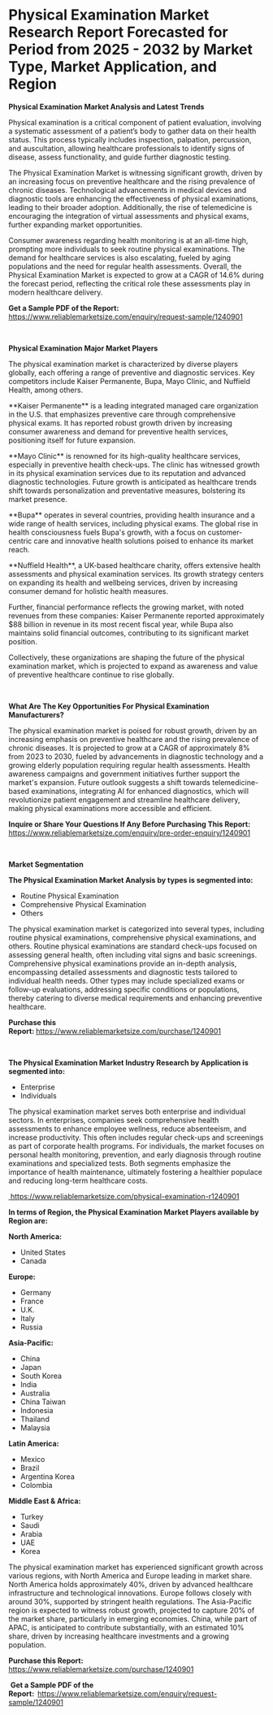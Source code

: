 <p><h1>Physical Examination Market Research Report Forecasted for Period from 2025 -  2032 by Market Type, Market Application, and Region</h1></p><p><strong>Physical Examination Market Analysis and Latest Trends</strong></p>
<p><p>Physical examination is a critical component of patient evaluation, involving a systematic assessment of a patient’s body to gather data on their health status. This process typically includes inspection, palpation, percussion, and auscultation, allowing healthcare professionals to identify signs of disease, assess functionality, and guide further diagnostic testing.</p><p>The Physical Examination Market is witnessing significant growth, driven by an increasing focus on preventive healthcare and the rising prevalence of chronic diseases. Technological advancements in medical devices and diagnostic tools are enhancing the effectiveness of physical examinations, leading to their broader adoption. Additionally, the rise of telemedicine is encouraging the integration of virtual assessments and physical exams, further expanding market opportunities.</p><p>Consumer awareness regarding health monitoring is at an all-time high, prompting more individuals to seek routine physical examinations. The demand for healthcare services is also escalating, fueled by aging populations and the need for regular health assessments. Overall, the Physical Examination Market is expected to grow at a CAGR of 14.6% during the forecast period, reflecting the critical role these assessments play in modern healthcare delivery.</p></p>
<p><strong>Get a Sample PDF of the Report:&nbsp;</strong> <a href="https://www.reliablemarketsize.com/enquiry/request-sample/1240901?utm_campaign=2944&utm_medium=2&utm_source=Github&utm_content=ia&utm_term=12042025&utm_id=physical-examination">https://www.reliablemarketsize.com/enquiry/request-sample/1240901</a></p>
<p>&nbsp;</p>
<p><strong>Physical Examination Major Market Players</strong></p>
<p><p>The physical examination market is characterized by diverse players globally, each offering a range of preventive and diagnostic services. Key competitors include Kaiser Permanente, Bupa, Mayo Clinic, and Nuffield Health, among others.</p><p>**Kaiser Permanente** is a leading integrated managed care organization in the U.S. that emphasizes preventive care through comprehensive physical exams. It has reported robust growth driven by increasing consumer awareness and demand for preventive health services, positioning itself for future expansion.</p><p>**Mayo Clinic** is renowned for its high-quality healthcare services, especially in preventive health check-ups. The clinic has witnessed growth in its physical examination services due to its reputation and advanced diagnostic technologies. Future growth is anticipated as healthcare trends shift towards personalization and preventative measures, bolstering its market presence.</p><p>**Bupa** operates in several countries, providing health insurance and a wide range of health services, including physical exams. The global rise in health consciousness fuels Bupa's growth, with a focus on customer-centric care and innovative health solutions poised to enhance its market reach.</p><p>**Nuffield Health**, a UK-based healthcare charity, offers extensive health assessments and physical examination services. Its growth strategy centers on expanding its health and wellbeing services, driven by increasing consumer demand for holistic health measures.</p><p>Further, financial performance reflects the growing market, with noted revenues from these companies: Kaiser Permanente reported approximately $88 billion in revenue in its most recent fiscal year, while Bupa also maintains solid financial outcomes, contributing to its significant market position. </p><p>Collectively, these organizations are shaping the future of the physical examination market, which is projected to expand as awareness and value of preventive healthcare continue to rise globally.</p></p>
<p>&nbsp;</p>
<p><strong>What Are The Key Opportunities For Physical Examination Manufacturers?</strong></p>
<p><p>The physical examination market is poised for robust growth, driven by an increasing emphasis on preventive healthcare and the rising prevalence of chronic diseases. It is projected to grow at a CAGR of approximately 8% from 2023 to 2030, fueled by advancements in diagnostic technology and a growing elderly population requiring regular health assessments. Health awareness campaigns and government initiatives further support the market's expansion. Future outlook suggests a shift towards telemedicine-based examinations, integrating AI for enhanced diagnostics, which will revolutionize patient engagement and streamline healthcare delivery, making physical examinations more accessible and efficient.</p></p>
<p><strong>Inquire or Share Your Questions If Any Before Purchasing This Report:</strong> <a href="https://www.reliablemarketsize.com/enquiry/pre-order-enquiry/1240901?utm_campaign=2944&utm_medium=2&utm_source=Github&utm_content=ia&utm_term=12042025&utm_id=physical-examination">https://www.reliablemarketsize.com/enquiry/pre-order-enquiry/1240901</a></p>
<p>&nbsp;</p>
<p><strong>Market Segmentation</strong></p>
<p><strong>The Physical Examination Market Analysis by types is segmented into:</strong></p>
<p><ul><li>Routine Physical Examination</li><li>Comprehensive Physical Examination</li><li>Others</li></ul></p>
<p><p>The physical examination market is categorized into several types, including routine physical examinations, comprehensive physical examinations, and others. Routine physical examinations are standard check-ups focused on assessing general health, often including vital signs and basic screenings. Comprehensive physical examinations provide an in-depth analysis, encompassing detailed assessments and diagnostic tests tailored to individual health needs. Other types may include specialized exams or follow-up evaluations, addressing specific conditions or populations, thereby catering to diverse medical requirements and enhancing preventive healthcare.</p></p>
<p><strong>Purchase this Report:&nbsp;</strong><a href="https://www.reliablemarketsize.com/purchase/1240901?utm_campaign=2944&utm_medium=2&utm_source=Github&utm_content=ia&utm_term=12042025&utm_id=physical-examination">https://www.reliablemarketsize.com/purchase/1240901</a></p>
<p>&nbsp;</p>
<p><strong>The Physical Examination Market Industry Research by Application is segmented into:</strong></p>
<p><ul><li>Enterprise</li><li>Individuals</li></ul></p>
<p><p>The physical examination market serves both enterprise and individual sectors. In enterprises, companies seek comprehensive health assessments to enhance employee wellness, reduce absenteeism, and increase productivity. This often includes regular check-ups and screenings as part of corporate health programs. For individuals, the market focuses on personal health monitoring, prevention, and early diagnosis through routine examinations and specialized tests. Both segments emphasize the importance of health maintenance, ultimately fostering a healthier populace and reducing long-term healthcare costs.</p></p>
<p><a href="https://www.reliablemarketsize.com/physical-examination-r1240901?utm_campaign=2944&utm_medium=2&utm_source=Github&utm_content=ia&utm_term=12042025&utm_id=physical-examination">&nbsp;https://www.reliablemarketsize.com/physical-examination-r1240901</a></p>
<p><strong>In terms of Region, the Physical Examination Market Players available by Region are:</strong></p>
<p>
    <p> <strong> North America: </strong>
        <ul>
            <li>United States</li>
            <li>Canada</li>
        </ul>
        </p> 
    <p> <strong> Europe: </strong>
        <ul>
            <li>Germany</li>
            <li>France</li>
            <li>U.K.</li>
            <li>Italy</li>
            <li>Russia</li>
        </ul>
        </p> 
    <p> <strong> Asia-Pacific: </strong>
        <ul>
            <li>China</li>
            <li>Japan</li>
            <li>South Korea</li>
            <li>India</li>
            <li>Australia</li>
            <li>China Taiwan</li>
            <li>Indonesia</li>
            <li>Thailand</li>
            <li>Malaysia</li>
        </ul>
        </p> 
    <p> <strong> Latin America: </strong>
        <ul>
            <li>Mexico</li>
            <li>Brazil</li>
            <li>Argentina Korea</li>
            <li>Colombia</li>
        </ul>
        </p> 
    <p> <strong> Middle East & Africa: </strong>
        <ul>
            <li>Turkey</li>
            <li>Saudi</li>
            <li>Arabia</li>
            <li>UAE</li>
            <li>Korea</li>
        </ul>
    </p>
    </p>
<p><p>The physical examination market has experienced significant growth across various regions, with North America and Europe leading in market share. North America holds approximately 40%, driven by advanced healthcare infrastructure and technological innovations. Europe follows closely with around 30%, supported by stringent health regulations. The Asia-Pacific region is expected to witness robust growth, projected to capture 20% of the market share, particularly in emerging economies. China, while part of APAC, is anticipated to contribute substantially, with an estimated 10% share, driven by increasing healthcare investments and a growing population.</p></p>
<p><strong>Purchase this Report: </strong><a href="https://www.reliablemarketsize.com/purchase/1240901?utm_campaign=2944&utm_medium=2&utm_source=Github&utm_content=ia&utm_term=12042025&utm_id=physical-examination">https://www.reliablemarketsize.com/purchase/1240901</a></p>
<p>&nbsp;<strong>Get a Sample PDF of the Report:&nbsp;&nbsp;</strong><a href="https://www.reliablemarketsize.com/enquiry/request-sample/1240901?utm_campaign=2944&utm_medium=2&utm_source=Github&utm_content=ia&utm_term=12042025&utm_id=physical-examination">https://www.reliablemarketsize.com/enquiry/request-sample/1240901</a></p>
<p><strong></strong></p>
<p><p></p><p></p><p></p></p>